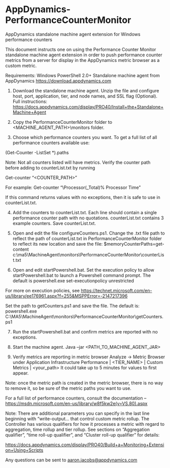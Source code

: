 # AppDynamics-PerformanceCounterMonitor
AppDynamics standalone machine agent extension for Windows performance counters

This document instructs one on using the Performance Counter Monitor standalone machine agent extension in order to push performance counter metrics from a server for display in the AppDynamics metric browser as a custom metric.

Requirements:
Windows PowerShell 2.0+
Standalone machine agent from AppDynamics https://download.appdynamics.com

1. Download the standalone machine agent.  Unzip the file and configure host, port, application, tier, and node names, and SSL flag (Optional).  Full instructions:
https://docs.appdynamics.com/display/PRO40/Install+the+Standalone+Machine+Agent

2. Copy the PerformanceCounterMonitor folder to <MACHINE_AGENT_PATH>\monitors folder.

3. Choose which performance counters you want.  To get a full list of all performance counters available use:

(Get-Counter -ListSet *).paths

Note: Not all counters listed will have metrics.  Verify the counter path before adding to counterList.txt by running 

Get-counter “<COUNTER_PATH>”

For example:
Get-counter “\Processor(_Total)\% Processor Time”

If this command returns values with no exceptions, then it is safe to use in counterList.txt. 

4. Add the counters to counterList.txt.  Each line should contain a single performance counter path with no quotations.  counterList.txt contains 3 example counters.  Save counterList.txt.

4. Open and edit the file configureCounters.ps1.  Change the .txt file path to reflect the path of counterList.txt in PerformanceCounterMonitor folder to reflect its new location and save the file:
$memoryCounterPaths=get-content c:\ma5\MachineAgent\monitors\PerformanceCounterMonitor\counterList.txt

5. Open and edit startPowershell.bat.  Set the execution policy to allow startPowershell.bat to launch a Powershell command prompt.  The default is 
powershell.exe set-executionpolicy unrestricted

For more on execution policies, see
https://technet.microsoft.com/en-us/library/ee176961.aspx?f=255&MSPPError=-2147217396

Set the path to getCounters.ps1 and save the file.  The default is:
powershell.exe C:\MA5\MachineAgent\monitors\PerformanceCounterMonitor\getCounters.ps1

7. Run the startPowershell.bat and confirm metrics are reported with no exceptions.

8. Start the machine agent.
Java –jar <PATH_TO_MACHINE_AGENT_JAR>

9. Verify metrics are reporting in metric browser Analyze -> Metric Browser under Application Infrastructure Performance | <TIER_NAME> | Custom Metrics | <your_path>
It could take up to 5 minutes for values to first appear.

Note: once the metric path is created in the metric browser, there is no way to remove it, so be sure of the metric paths you want to use.

For a full list of performance counters, consult the documentation –
https://msdn.microsoft.com/en-us/library/w8f5kw2e(v=VS.80).aspx

Note: There are additional parameters you can specify in the last line beginning with “write-output... that control custom metric rollup.  The Controller has various qualifiers for how it processes a metric with regard to aggregation, time rollup and tier rollup.
 See sections on “Aggregation qualifier”, “time roll-up qualifier”, and “Cluster roll-up qualifier” for details:

https://docs.appdynamics.com/display/PRO40/Build+a+Monitoring+Extension+Using+Scripts

Any questions can be sent to 
aaron.jacobs@appdynamics.com
